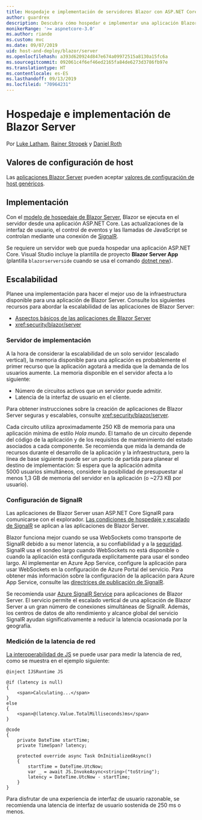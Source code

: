 ```yaml
---
title: Hospedaje e implementación de servidores Blazor con ASP.NET Core
author: guardrex
description: Descubra cómo hospedar e implementar una aplicación Blazor Server con ASP.NET Core.
monikerRange: '>= aspnetcore-3.0'
ms.author: riande
ms.custom: mvc
ms.date: 09/07/2019
uid: host-and-deploy/blazor/server
ms.openlocfilehash: a393d620924d847e674a09972515a8130a15fc6a
ms.sourcegitcommit: 092061c4f6ef46ed2165fa84de6273d3786fb97e
ms.translationtype: HT
ms.contentlocale: es-ES
ms.lasthandoff: 09/13/2019
ms.locfileid: "70964231"
---
```

# <a name="host-and-deploy-blazor-server"></a>Hospedaje e implementación de Blazor Server

Por [Luke Latham](https://github.com/guardrex), [Rainer Stropek](https://www.timecockpit.com) y [Daniel Roth](https://github.com/danroth27)

## <a name="host-configuration-values"></a>Valores de configuración de host

Las [aplicaciones Blazor Server](xref:blazor/hosting-models#blazor-server) pueden aceptar [valores de configuración de host genéricos](xref:fundamentals/host/generic-host#host-configuration).

## <a name="deployment"></a>Implementación

Con el [modelo de hospedaje de Blazor Server](xref:blazor/hosting-models#blazor-server), Blazor se ejecuta en el servidor desde una aplicación ASP.NET Core. Las actualizaciones de la interfaz de usuario, el control de eventos y las llamadas de JavaScript se controlan mediante una conexión de [SignalR](xref:signalr/introduction).

Se requiere un servidor web que pueda hospedar una aplicación ASP.NET Core. Visual Studio incluye la plantilla de proyecto **Blazor Server App** (plantilla `blazorserverside` cuando se usa el comando [dotnet new](/dotnet/core/tools/dotnet-new)).

## <a name="scalability"></a>Escalabilidad

Planee una implementación para hacer el mejor uso de la infraestructura disponible para una aplicación de Blazor Server. Consulte los siguientes recursos para abordar la escalabilidad de las aplicaciones de Blazor Server:

* [Aspectos básicos de las aplicaciones de Blazor Server](xref:blazor/hosting-models#blazor-server)
* <xref:security/blazor/server>

### <a name="deployment-server"></a>Servidor de implementación

A la hora de considerar la escalabilidad de un solo servidor (escalado vertical), la memoria disponible para una aplicación es probablemente el primer recurso que la aplicación agotará a medida que la demanda de los usuarios aumente. La memoria disponible en el servidor afecta a lo siguiente:

* Número de circuitos activos que un servidor puede admitir.
* Latencia de la interfaz de usuario en el cliente.

Para obtener instrucciones sobre la creación de aplicaciones de Blazor Server seguras y escalables, consulte <xref:security/blazor/server>.

Cada circuito utiliza aproximadamente 250 KB de memoria para una aplicación mínima de estilo *Hola mundo*. El tamaño de un circuito depende del código de la aplicación y de los requisitos de mantenimiento del estado asociados a cada componente. Se recomienda que mida la demanda de recursos durante el desarrollo de la aplicación y la infraestructura, pero la línea de base siguiente puede ser un punto de partida para planear el destino de implementación: Si espera que la aplicación admita 5000 usuarios simultáneos, considere la posibilidad de presupuestar al menos 1,3 GB de memoria del servidor en la aplicación (o ~273 KB por usuario).

### <a name="signalr-configuration"></a>Configuración de SignalR

Las aplicaciones de Blazor Server usan ASP.NET Core SignalR para comunicarse con el explorador. [Las condiciones de hospedaje y escalado de SignalR](xref:signalr/publish-to-azure-web-app) se aplican a las aplicaciones de Blazor Server.

Blazor funciona mejor cuando se usa WebSockets como transporte de SignalR debido a su menor latencia, a su confiabilidad y a la [seguridad](xref:signalr/security). SignalR usa el sondeo largo cuando WebSockets no está disponible o cuando la aplicación está configurada explícitamente para usar el sondeo largo. Al implementar en Azure App Service, configure la aplicación para usar WebSockets en la configuración de Azure Portal del servicio. Para obtener más información sobre la configuración de la aplicación para Azure App Service, consulte las [directrices de publicación de SignalR](xref:signalr/publish-to-azure-web-app).

Se recomienda usar [Azure SignalR Service](/azure/azure-signalr) para aplicaciones de Blazor Server. El servicio permite el escalado vertical de una aplicación de Blazor Server a un gran número de conexiones simultáneas de SignalR. Además, los centros de datos de alto rendimiento y alcance global del servicio SignalR ayudan significativamente a reducir la latencia ocasionada por la geografía.

### <a name="measure-network-latency"></a>Medición de la latencia de red

[La interoperabilidad de JS](xref:blazor/javascript-interop) se puede usar para medir la latencia de red, como se muestra en el ejemplo siguiente:

```cshtml
@inject IJSRuntime JS

@if (latency is null)
{
    <span>Calculating...</span>
}
else
{
    <span>@(latency.Value.TotalMilliseconds)ms</span>
}

@code
{
    private DateTime startTime;
    private TimeSpan? latency;

    protected override async Task OnInitializedAsync()
    {
        startTime = DateTime.UtcNow;
        var _ = await JS.InvokeAsync<string>("toString");
        latency = DateTime.UtcNow - startTime;
    }
}
```

Para disfrutar de una experiencia de interfaz de usuario razonable, se recomienda una latencia de interfaz de usuario sostenida de 250 ms o menos.
